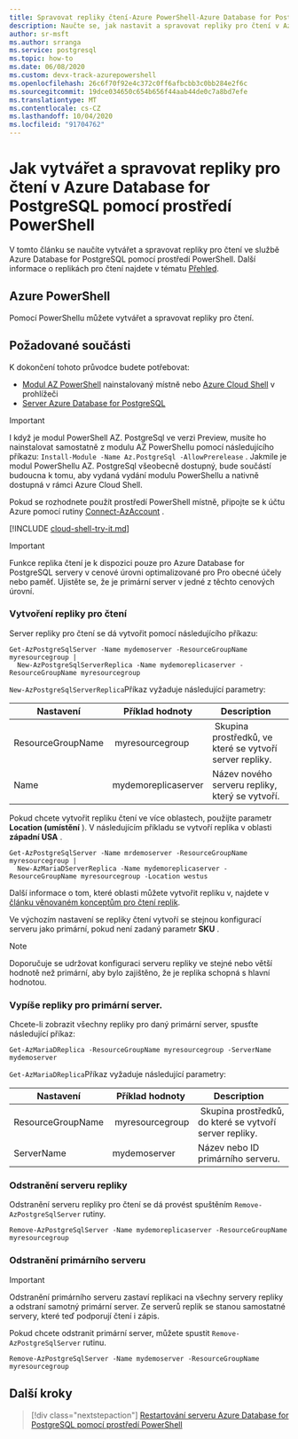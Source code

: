 ```yaml
---
title: Spravovat repliky čtení-Azure PowerShell-Azure Database for PostgreSQL
description: Naučte se, jak nastavit a spravovat repliky pro čtení v Azure Database for PostgreSQL pomocí PowerShellu.
author: sr-msft
ms.author: srranga
ms.service: postgresql
ms.topic: how-to
ms.date: 06/08/2020
ms.custom: devx-track-azurepowershell
ms.openlocfilehash: 26c6f70f92e4c372c0ff6afbcbb3c0bb284e2f6c
ms.sourcegitcommit: 19dce034650c654b656f44aab44de0c7a8bd7efe
ms.translationtype: MT
ms.contentlocale: cs-CZ
ms.lasthandoff: 10/04/2020
ms.locfileid: "91704762"
---
```

# <a name="how-to-create-and-manage-read-replicas-in-azure-database-for-postgresql-using-powershell"></a>Jak vytvářet a spravovat repliky pro čtení v Azure Database for PostgreSQL pomocí prostředí PowerShell

V tomto článku se naučíte vytvářet a spravovat repliky pro čtení ve službě Azure Database for PostgreSQL pomocí prostředí PowerShell. Další informace o replikách pro čtení najdete v tématu [Přehled](concepts-read-replicas.md).

## <a name="azure-powershell"></a>Azure PowerShell

Pomocí PowerShellu můžete vytvářet a spravovat repliky pro čtení.

## <a name="prerequisites"></a>Požadované součásti

K dokončení tohoto průvodce budete potřebovat:

- [Modul AZ PowerShell](https://docs.microsoft.com/powershell/azure/install-az-ps) nainstalovaný místně nebo [Azure Cloud Shell](https://shell.azure.com/) v prohlížeči
- [Server Azure Database for PostgreSQL](quickstart-create-postgresql-server-database-using-azure-powershell.md)

> [!IMPORTANT]
> I když je modul PowerShell AZ. PostgreSql ve verzi Preview, musíte ho nainstalovat samostatně z modulu AZ PowerShellu pomocí následujícího příkazu: `Install-Module -Name Az.PostgreSql -AllowPrerelease` .
> Jakmile je modul PowerShellu AZ. PostgreSql všeobecně dostupný, bude součástí budoucna k tomu, aby vydaná vydání modulu PowerShellu a nativně dostupná v rámci Azure Cloud Shell.

Pokud se rozhodnete použít prostředí PowerShell místně, připojte se k účtu Azure pomocí rutiny [Connect-AzAccount](https://docs.microsoft.com/powershell/module/az.accounts/connect-azaccount) .

[!INCLUDE [cloud-shell-try-it.md](../../includes/cloud-shell-try-it.md)]

> [!IMPORTANT]
> Funkce replika čtení je k dispozici pouze pro Azure Database for PostgreSQL servery v cenové úrovni optimalizované pro Pro obecné účely nebo paměť. Ujistěte se, že je primární server v jedné z těchto cenových úrovní.

### <a name="create-a-read-replica"></a>Vytvoření repliky pro čtení

Server repliky pro čtení se dá vytvořit pomocí následujícího příkazu:

```azurepowershell-interactive
Get-AzPostgreSqlServer -Name mydemoserver -ResourceGroupName myresourcegroup |
  New-AzPostgreSqlServerReplica -Name mydemoreplicaserver -ResourceGroupName myresourcegroup
```

`New-AzPostgreSqlServerReplica`Příkaz vyžaduje následující parametry:

| Nastavení | Příklad hodnoty | Description  |
| --- | --- | --- |
| ResourceGroupName |  myresourcegroup |  Skupina prostředků, ve které se vytvoří server repliky.  |
| Name | mydemoreplicaserver | Název nového serveru repliky, který se vytvoří. |

Pokud chcete vytvořit repliku čtení ve více oblastech, použijte parametr **Location (umístění** ). V následujícím příkladu se vytvoří replika v oblasti **západní USA** .

```azurepowershell-interactive
Get-AzPostgreSqlServer -Name mrdemoserver -ResourceGroupName myresourcegroup |
  New-AzMariaDServerReplica -Name mydemoreplicaserver -ResourceGroupName myresourcegroup -Location westus
```

Další informace o tom, které oblasti můžete vytvořit repliku v, najdete v [článku věnovaném konceptům pro čtení replik](concepts-read-replicas.md).

Ve výchozím nastavení se repliky čtení vytvoří se stejnou konfigurací serveru jako primární, pokud není zadaný parametr **SKU** .

> [!NOTE]
> Doporučuje se udržovat konfiguraci serveru repliky ve stejné nebo větší hodnotě než primární, aby bylo zajištěno, že je replika schopná s hlavní hodnotou.

### <a name="list-replicas-for-a-primary-server"></a>Vypíše repliky pro primární server.

Chcete-li zobrazit všechny repliky pro daný primární server, spusťte následující příkaz:

```azurepowershell-interactive
Get-AzMariaDReplica -ResourceGroupName myresourcegroup -ServerName mydemoserver
```

`Get-AzMariaDReplica`Příkaz vyžaduje následující parametry:

| Nastavení | Příklad hodnoty | Description  |
| --- | --- | --- |
| ResourceGroupName |  myresourcegroup |  Skupina prostředků, do které se vytvoří server repliky.  |
| ServerName | mydemoserver | Název nebo ID primárního serveru. |

### <a name="delete-a-replica-server"></a>Odstranění serveru repliky

Odstranění serveru repliky pro čtení se dá provést spuštěním `Remove-AzPostgreSqlServer` rutiny.

```azurepowershell-interactive
Remove-AzPostgreSqlServer -Name mydemoreplicaserver -ResourceGroupName myresourcegroup
```

### <a name="delete-a-primary-server"></a>Odstranění primárního serveru

> [!IMPORTANT]
> Odstranění primárního serveru zastaví replikaci na všechny servery repliky a odstraní samotný primární server. Ze serverů replik se stanou samostatné servery, které teď podporují čtení i zápis.

Pokud chcete odstranit primární server, můžete spustit `Remove-AzPostgreSqlServer` rutinu.

```azurepowershell-interactive
Remove-AzPostgreSqlServer -Name mydemoserver -ResourceGroupName myresourcegroup
```

## <a name="next-steps"></a>Další kroky

> [!div class="nextstepaction"]
> [Restartování serveru Azure Database for PostgreSQL pomocí prostředí PowerShell](howto-restart-server-powershell.md)
